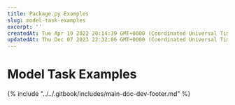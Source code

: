 ```yaml
---
title: Package.py Examples
slug: model-task-examples
excerpt: ''
createdAt: Tue Apr 19 2022 20:14:39 GMT+0000 (Coordinated Universal Time)
updatedAt: Thu Dec 07 2023 22:32:06 GMT+0000 (Coordinated Universal Time)
---
```


# Model Task Examples



{% include "../../.gitbook/includes/main-doc-dev-footer.md" %}
